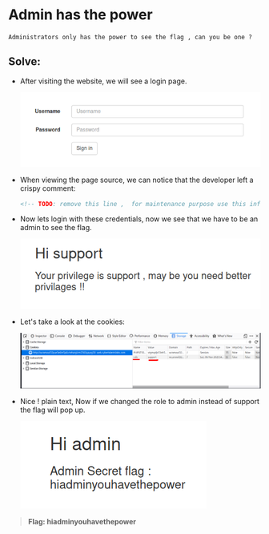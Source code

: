 # Admin has the power
```
Administrators only has the power to see the flag , can you be one ?
```

## Solve:

- After visiting the website, we will see a login page.


    ![Website snapshot](image-1.png)


- When viewing the page source, we can notice that the developer left a crispy comment:
    ```html
    <!-- TODO: remove this line ,  for maintenance purpose use this info (user:support password:x34245323)-->
    ```


- Now lets login with these credentials, now we see that we have to be an admin to see the flag.


    ![Website snapshot](image-2.png)


- Let's take a look at the cookies:


    ![Website snapshot](image-3.png)


- Nice ! plain text, Now if we changed the role to admin instead of support the flag will pop up.


    ![Website snapshot](image-4.png)


> **Flag: hiadminyouhavethepower**
